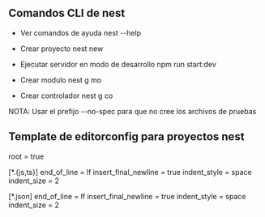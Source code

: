 ## Comandos CLI de nest

- Ver comandos de ayuda
nest --help

- Crear proyecto
nest new <project-name>

- Ejecutar servidor en modo de desarrollo
npm run start:dev

- Crear modulo
nest g mo <module-name>

- Crear controlador
nest g co <module-name>

NOTA: Usar el prefijo --no-spec para que no cree los archivos de pruebas

## Template de editorconfig para proyectos nest
root = true

[*.{js,ts}]
end_of_line = lf
insert_final_newline = true
indent_style = space
indent_size = 2

[*.json]
end_of_line = lf
insert_final_newline = true
indent_style = space
indent_size = 2


